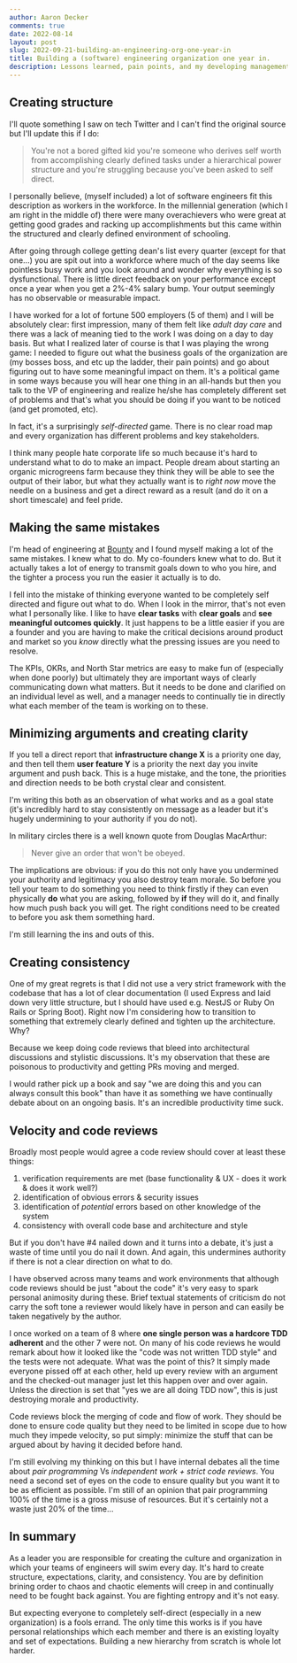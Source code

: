 ```yaml
---
author: Aaron Decker
comments: true
date: 2022-08-14
layout: post
slug: 2022-09-21-building-an-engineering-org-one-year-in
title: Building a (software) engineering organization one year in.
description: Lessons learned, pain points, and my developing management philosophy.
---
```


## Creating structure

I'll quote something I saw on tech Twitter and I can't find the original source but I'll update this if I do:

> You're not a bored gifted kid you're someone who derives self worth from accomplishing clearly defined tasks under a hierarchical power structure and you're struggling because you've been asked to self direct.

I personally believe, (myself included) a lot of software engineers fit this description as workers in the workforce. In the millennial generation (which I am right in the middle of) there were many overachievers who were great at getting good grades and racking up accomplishments but this came within the structured and clearly defined environment of schooling.

After going through college getting dean's list every quarter (except for that one...) you are spit out into a workforce where much of the day seems like pointless busy work and you look around and wonder why everything is so dysfunctional. There is little direct feedback on your performance except once a year when you get a 2%-4% salary bump. Your output seemingly has no observable or measurable impact.

I have worked for a lot of fortune 500 employers (5 of them) and I will be absolutely clear: first impression, many of them felt like _adult day care_ and there was a lack of meaning tied to the work I was doing on a day to day basis. But what I realized later of course is that I was playing the wrong game: I needed to figure out what the business goals of the organization are (my bosses boss, and etc up the ladder, their pain points) and go about figuring out to have some meaningful impact on them. It's a political game in some ways because you will hear one thing in an all-hands but then you talk to the VP of engineering and realize he/she has completely different set of problems and that's what you should be doing if you want to be noticed (and get promoted, etc).

In fact, it's a surprisingly _self-directed_ game. There is no clear road map and every organization has different problems and key stakeholders.

I think many people hate corporate life so much because it's hard to understand what to do to make an impact. People dream about starting an organic microgreens farm because they think they will be able to see the output of their labor, but what they actually want is to _right now_ move the needle on a business and get a direct reward as a result (and do it on a short timescale) and feel pride.

## Making the same mistakes

I'm head of engineering at [Bounty](https://bounty.co) and I found myself making a lot of the same mistakes. I knew what to do. My co-founders knew what to do. But it actually takes a lot of energy to transmit goals down to who you hire, and the tighter a process you run the easier it actually is to do.

I fell into the mistake of thinking everyone wanted to be completely self directed and figure out what to do. When I look in the mirror, that's not even what I personally like. I like to have **clear tasks** with **clear goals** and **see meaningful outcomes quickly**. It just happens to be a little easier if you are a founder and you are having to make the critical decisions around product and market so you _know_ directly what the pressing issues are you need to resolve.

The KPIs, OKRs, and North Star metrics are easy to make fun of (especially when done poorly) but ultimately they are important ways of clearly communicating down what matters. But it needs to be done and clarified on an individual level as well, and a manager needs to continually tie in directly what each member of the team is working on to these.

## Minimizing arguments and creating clarity

If you tell a direct report that **infrastructure change X** is a priority one day, and then tell them **user feature Y** is a priority the next day you invite argument and push back. This is a huge mistake, and the tone, the priorities and direction needs to be both crystal clear and consistent.

I'm writing this both as an observation of what works and as a goal state (it's incredibly hard to stay consistently on message as a leader but it's hugely undermining to your authority if you do not).

In military circles there is a well known quote from Douglas MacArthur:

> Never give an order that won't be obeyed.

The implications are obvious: if you do this not only have you undermined your authority and legitimacy you also destroy team morale. So before you tell your team to do something you need to think firstly if they can even physically **do** what you are asking, followed by **if** they will do it, and finally how much push back you will get. The right conditions need to be created to before you ask them something hard.

I'm still learning the ins and outs of this.

## Creating consistency

One of my great regrets is that I did not use a very strict framework with the codebase that has a lot of clear documentation (I used Express and laid down very little structure, but I should have used e.g. NestJS or Ruby On Rails or Spring Boot). Right now I'm considering how to transition to something that extremely clearly defined and tighten up the architecture. Why?

Because we keep doing code reviews that bleed into architectural discussions and stylistic discussions. It's my observation that these are poisonous to productivity and getting PRs moving and merged.

I would rather pick up a book and say "we are doing this and you can always consult this book" than have it as something we have continually debate about on an ongoing basis. It's an incredible productivity time suck.

## Velocity and code reviews

Broadly most people would agree a code review should cover at least these things:

1. verification requirements are met (base functionality & UX - does it work & does it work well?)
2. identification of obvious errors & security issues
3. identification of _potential_ errors based on other knowledge of the system
4. consistency with overall code base and architecture and style

But if you don't have #4 nailed down and it turns into a debate, it's just a waste of time until you do nail it down. And again, this undermines authority if there is not a clear direction on what to do.

I have observed across many teams and work environments that although code reviews should be just "about the code" it's very easy to spark personal animosity during these. Brief textual statements of criticism do not carry the soft tone a reviewer would likely have in person and can easily be taken negatively by the author.

I once worked on a team of 8 where **one single person was a hardcore TDD adherent** and the other 7 were not. On many of his code reviews he would remark about how it looked like the "code was not written TDD style" and the tests were not adequate. What was the point of this? It simply made everyone pissed off at each other, held up every review with an argument and the checked-out manager just let this happen over and over again. Unless the direction is set that "yes we are all doing TDD now", this is just destroying morale and productivity.

Code reviews block the merging of code and flow of work. They should be done to ensure code quality but they need to be limited in scope due to how much they impede velocity, so put simply: minimize the stuff that can be argued about by having it decided before hand.

I'm still evolving my thinking on this but I have internal debates all the time about _pair programming_ Vs _independent work + strict code reviews_. You need a second set of eyes on the code to ensure quality but you want it to be as efficient as possible. I'm still of an opinion that pair programming 100% of the time is a gross misuse of resources. But it's certainly not a waste just 20% of the time...

## In summary

As a leader you are responsible for creating the culture and organization in which your teams of engineers will swim every day. It's hard to create structure, expectations, clarity, and consistency. You are by definition brining order to chaos and chaotic elements will creep in and continually need to be fought back against. You are fighting entropy and it's not easy.

But expecting everyone to completely self-direct (especially in a new organization) is a fools errand. The only time this works is if you have personal relationships which each member and there is an existing loyalty and set of expectations. Building a new hierarchy from scratch is whole lot harder.
